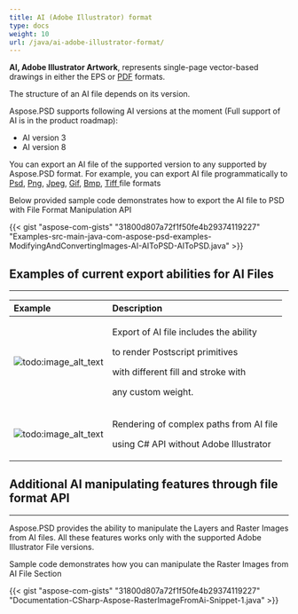 ```yaml
---
title: AI (Adobe Illustrator) format
type: docs
weight: 10
url: /java/ai-adobe-illustrator-format/
---
```


**AI, Adobe Illustrator Artwork**, represents single-page vector-based drawings in either the EPS or [PDF](https://wiki.fileformat.com/view/pdf/) formats.

The structure of an AI file depends on its version.

Aspose.PSD supports following AI versions at the moment (Full support of AI is in the product roadmap):

- AI version 3
- AI version 8



You can export an AI file of the supported version to any supported by Aspose.PSD format. For example, you can export AI file programmatically to [Psd](https://wiki.fileformat.com/image/psd/), [Png](https://wiki.fileformat.com/image/png/), [Jpeg](https://wiki.fileformat.com/image/jpeg/), [Gif](https://wiki.fileformat.com/image/gif/), [Bmp](https://wiki.fileformat.com/image/bmp/), [Tiff ](https://wiki.fileformat.com/image/tiff)file formats

Below provided sample code demonstrates how to export the AI file to PSD with File Format Manipulation API

{{< gist "aspose-com-gists" "31800d807a72f1f50fe4b29374119227" "Examples-src-main-java-com-aspose-psd-examples-ModifyingAndConvertingImages-AI-AIToPSD-AIToPSD.java" >}}


## **Examples of current export abilities for AI Files**
-----

|**Example**|**Description**|
| :- | :- |
|![todo:image_alt_text](/download/attachments/105284081/1134427704)|<p>Export of AI file includes the ability</p><p>to render Postscript primitives</p><p>with different fill and stroke with</p><p>any custom weight.</p>|
|![todo:image_alt_text](/download/attachments/105284081/53059531)|<p>Rendering of complex paths from AI file</p><p>using C# API without Adobe Illustrator</p>|

## **Additional AI manipulating features through file format API**
-----
Aspose.PSD provides the ability to manipulate the Layers and Raster Images from AI files. All these features works only with the supported Adobe Illustrator File versions.

Sample code demonstrates how you can manipulate the Raster Images from AI File Section

{{< gist "aspose-com-gists" "31800d807a72f1f50fe4b29374119227" "Documentation-CSharp-Aspose-RasterImageFromAi-Snippet-1.java" >}}





